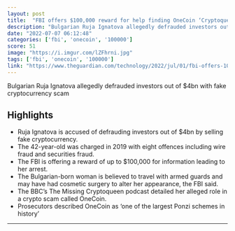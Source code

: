 ```yaml
---
layout: post
title:  "FBI offers $100,000 reward for help finding OneCoin ‘Cryptoqueen’"
description: "Bulgarian Ruja Ignatova allegedly defrauded investors out of $4bn with fake cryptocurrency scam"
date: "2022-07-07 06:12:48"
categories: ['fbi', 'onecoin', '100000']
score: 51
image: "https://i.imgur.com/lZFhrni.jpg"
tags: ['fbi', 'onecoin', '100000']
link: "https://www.theguardian.com/technology/2022/jul/01/fbi-offers-100000-reward-for-help-finding-onecoin-cryptoqueen-ruja-ignatova"
---
```


Bulgarian Ruja Ignatova allegedly defrauded investors out of $4bn with fake cryptocurrency scam

## Highlights

- Ruja Ignatova is accused of defrauding investors out of $4bn by selling fake cryptocurrency.
- The 42-year-old was charged in 2019 with eight offences including wire fraud and securities fraud.
- The FBI is offering a reward of up to $100,000 for information leading to her arrest.
- The Bulgarian-born woman is believed to travel with armed guards and may have had cosmetic surgery to alter her appearance, the FBI said.
- The BBC’s The Missing Cryptoqueen podcast detailed her alleged role in a crypto scam called OneCoin.
- Prosecutors described OneCoin as ‘one of the largest Ponzi schemes in history’

---
